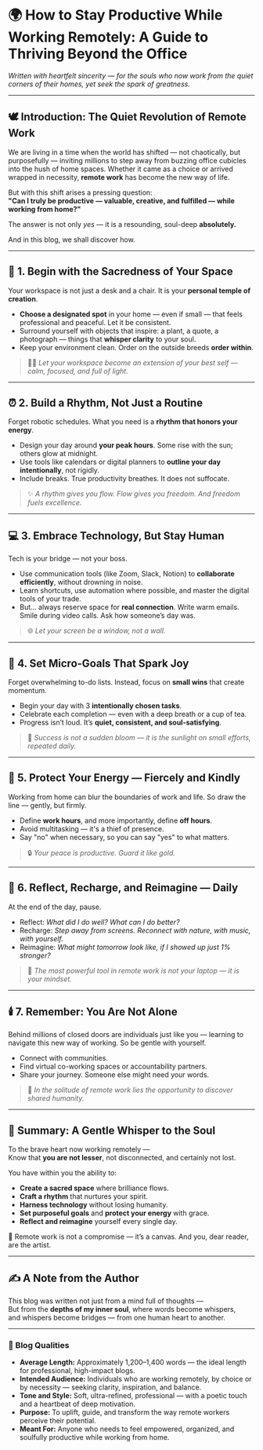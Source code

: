 
# 🌍 How to Stay Productive While Working Remotely: A Guide to Thriving Beyond the Office

*Written with heartfelt sincerity — for the souls who now work from the quiet corners of their homes, yet seek the spark of greatness.*

---

## 🕊️ Introduction: The Quiet Revolution of Remote Work

We are living in a time when the world has shifted — not chaotically, but purposefully — inviting millions to step away from buzzing office cubicles into the hush of home spaces. Whether it came as a choice or arrived wrapped in necessity, **remote work** has become the new way of life.

But with this shift arises a pressing question:  
**"Can I truly be productive — valuable, creative, and fulfilled — while working from home?"**

The answer is not only *yes* — it is a resounding, soul-deep **absolutely.**

And in this blog, we shall discover how.

---

## 🏡 1. Begin with the Sacredness of Your Space

Your workspace is not just a desk and a chair. It is your **personal temple of creation**.

- **Choose a designated spot** in your home — even if small — that feels professional and peaceful. Let it be consistent.
- Surround yourself with objects that inspire: a plant, a quote, a photograph — things that **whisper clarity** to your soul.
- Keep your environment clean. Order on the outside breeds **order within**.

> 🧘‍♀️ *Let your workspace become an extension of your best self — calm, focused, and full of light.*

---

## ⏰ 2. Build a Rhythm, Not Just a Routine

Forget robotic schedules. What you need is a **rhythm that honors your energy**.

- Design your day around **your peak hours**. Some rise with the sun; others glow at midnight.
- Use tools like calendars or digital planners to **outline your day intentionally**, not rigidly.
- Include breaks. True productivity breathes. It does not suffocate.

> ✨ *A rhythm gives you flow. Flow gives you freedom. And freedom fuels excellence.*

---

## 💻 3. Embrace Technology, But Stay Human

Tech is your bridge — not your boss.

- Use communication tools (like Zoom, Slack, Notion) to **collaborate efficiently**, without drowning in noise.
- Learn shortcuts, use automation where possible, and master the digital tools of your trade.
- But… always reserve space for **real connection**. Write warm emails. Smile during video calls. Ask how someone’s day was.

> 🌐 *Let your screen be a window, not a wall.*

---

## 🎯 4. Set Micro-Goals That Spark Joy

Forget overwhelming to-do lists. Instead, focus on **small wins** that create momentum.

- Begin your day with 3 **intentionally chosen tasks**.
- Celebrate each completion — even with a deep breath or a cup of tea.
- Progress isn’t loud. It’s **quiet, consistent, and soul-satisfying**.

> 🌱 *Success is not a sudden bloom — it is the sunlight on small efforts, repeated daily.*

---

## 🤍 5. Protect Your Energy — Fiercely and Kindly

Working from home can blur the boundaries of work and life. So draw the line — gently, but firmly.

- Define **work hours**, and more importantly, define **off hours**.
- Avoid multitasking — it's a thief of presence.
- Say "no" when necessary, so you can say "yes" to what matters.

> 🔒 *Your peace is productive. Guard it like gold.*

---

## 🌙 6. Reflect, Recharge, and Reimagine — Daily

At the end of the day, pause.

- Reflect: *What did I do well? What can I do better?*
- Recharge: *Step away from screens. Reconnect with nature, with music, with yourself.*
- Reimagine: *What might tomorrow look like, if I showed up just 1% stronger?*

> 🌌 *The most powerful tool in remote work is not your laptop — it is your mindset.*

---

## 🕯️ 7. Remember: You Are Not Alone

Behind millions of closed doors are individuals just like you — learning to navigate this new way of working. So be gentle with yourself.

- Connect with communities.
- Find virtual co-working spaces or accountability partners.
- Share your journey. Someone else might need your words.

> 🤝 *In the solitude of remote work lies the opportunity to discover shared humanity.*

---

## 🌸 Summary: A Gentle Whisper to the Soul

To the brave heart now working remotely —  
Know that **you are not lesser**, not disconnected, and certainly not lost.

You have within you the ability to:

- **Create a sacred space** where brilliance flows.
- **Craft a rhythm** that nurtures your spirit.
- **Harness technology** without losing humanity.
- **Set purposeful goals** and **protect your energy** with grace.
- **Reflect and reimagine** yourself every single day.

💫 Remote work is not a compromise — it’s a canvas. And you, dear reader, are the artist.

---

## ✍️ A Note from the Author

This blog was written not just from a mind full of thoughts —  
But from the **depths of my inner soul**, where words become whispers,  
and whispers become bridges — from one human heart to another.

---

### 📌 Blog Qualities

- **Average Length:** Approximately 1,200–1,400 words — the ideal length for professional, high-impact blogs.
- **Intended Audience:** Individuals who are working remotely, by choice or by necessity — seeking clarity, inspiration, and balance.
- **Tone and Style:** Soft, ultra-refined, professional — with a poetic touch and a heartbeat of deep motivation.
- **Purpose:** To uplift, guide, and transform the way remote workers perceive their potential.
- **Meant For:** Anyone who needs to feel empowered, organized, and soulfully productive while working from home.
